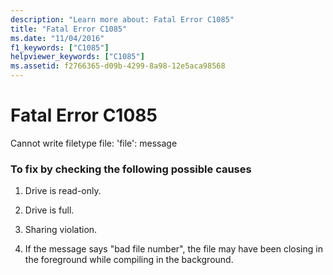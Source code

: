 ```yaml
---
description: "Learn more about: Fatal Error C1085"
title: "Fatal Error C1085"
ms.date: "11/04/2016"
f1_keywords: ["C1085"]
helpviewer_keywords: ["C1085"]
ms.assetid: f2766365-d09b-4299-8a98-12e5aca98568
---
```

# Fatal Error C1085

Cannot write filetype file: 'file': message

### To fix by checking the following possible causes

1. Drive is read-only.

1. Drive is full.

1. Sharing violation.

1. If the message says "bad file number", the file may have been closing in the foreground while compiling in the background.
